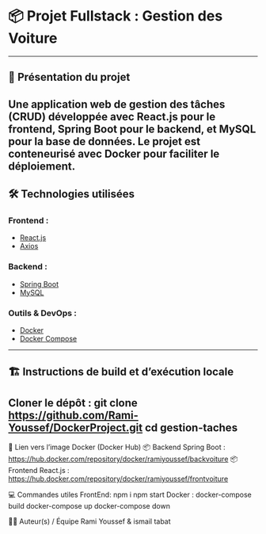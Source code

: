# 📦 Projet Fullstack : Gestion des Voiture



---

## 🚀 Présentation du projet
Une application web de gestion des tâches (CRUD) développée avec **React.js** pour le frontend, **Spring Boot** pour le backend, et **MySQL** pour la base de données. Le projet est conteneurisé avec **Docker** pour faciliter le déploiement.
---

## 🛠️ Technologies utilisées

### Frontend :
- [React.js](https://reactjs.org/)
- [Axios](https://axios-http.com/)

### Backend :
- [Spring Boot](https://spring.io/projects/spring-boot)
- [MySQL](https://www.mysql.com/)

### Outils & DevOps :
- [Docker](https://www.docker.com/)
- [Docker Compose](https://docs.docker.com/compose/)

---

## 🏗️ Instructions de build et d’exécution locale

Cloner le dépôt :
git clone https://github.com/Rami-Youssef/DockerProject.git
cd gestion-taches
---


🐳 Lien vers l’image Docker (Docker Hub)
📦 Backend Spring Boot :
https://hub.docker.com/repository/docker/ramiyoussef/backvoiture
📦 Frontend React.js :
https://hub.docker.com/repository/docker/ramiyoussef/frontvoiture

💻 Commandes utiles
FrontEnd: 
  npm i 
  npm start
Docker :
  docker-compose build
  docker-compose up
  docker-compose down

👨‍💻 Auteur(s) / Équipe
Rami Youssef & ismail tabat















